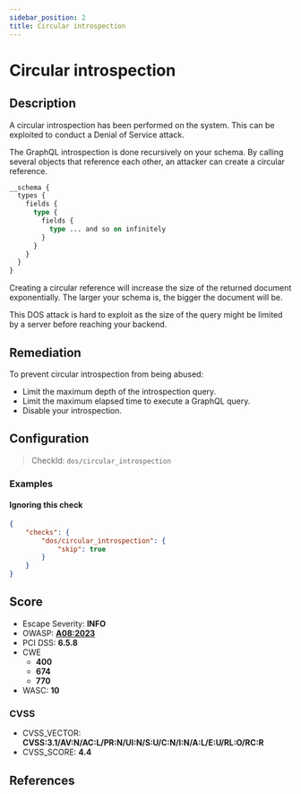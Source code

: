 ```yaml
---
sidebar_position: 2
title: Circular introspection
---
```


# Circular introspection

## Description

A circular introspection has been performed on the system.
This can be exploited to conduct a Denial of Service attack.

The GraphQL introspection is done recursively on your schema.
By calling several objects that reference each other, an attacker can create a circular reference.

```graphql
__schema {
  types {
    fields {
      type {
        fields {
          type ... and so on infinitely
        }
      }
    }
  }
}
```

Creating a circular reference will increase the size of the returned document exponentially.
The larger your schema is, the bigger the document will be.

This DOS attack is hard to exploit as the size of the query might be limited by a server before reaching your backend.

## Remediation

To prevent circular introspection from being abused:
- Limit the maximum depth of the introspection query.
- Limit the maximum elapsed time to execute a GraphQL query.
- Disable your introspection.


## Configuration

> CheckId: `dos/circular_introspection`


### Examples


#### Ignoring this check

```json
{
    "checks": {
        "dos/circular_introspection": {
            "skip": true
        }
    }
}
```




## Score

- Escape Severity: **<span className="info-severityom">INFO</span>**
- OWASP: **[A08:2023](https://github.com/OWASP/API-Security/blob/master/2023/en/src/0xa8-lack-of-protection-from-automated-threats.md)**
- PCI DSS: **6.5.8**
- CWE
  - **400**
  - **674**
  - **770**
- WASC: **10**



### CVSS

- CVSS_VECTOR: **CVSS:3.1/AV:N/AC:L/PR:N/UI:N/S:U/C:N/I:N/A:L/E:U/RL:O/RC:R**
- CVSS_SCORE: **4.4**

## References


